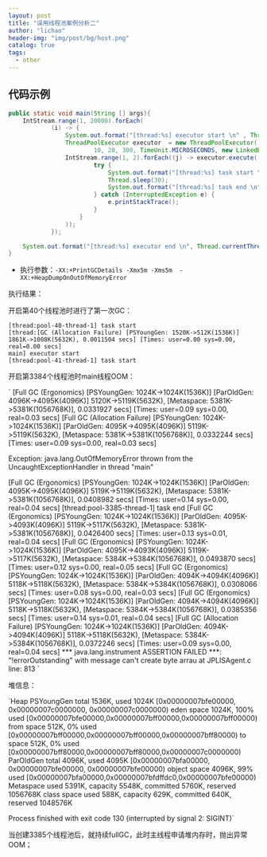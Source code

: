 ```yaml
---
layout: post
title: "误用线程池案例分析二"
author: "lichao"
header-img: "img/post/bg/host.png"
catalog: true
tags:
  - other
---
```


## 代码示例

```java
public static void main(String [] args){
    IntStream.range(1, 20000).forEach(
            (i) -> {
                System.out.format("[thread:%s] executor start \n" , Thread.currentThread().getName());
                ThreadPoolExecutor executor  = new ThreadPoolExecutor(
                        10, 20, 300, TimeUnit.MICROSECONDS, new LinkedBlockingDeque<>());
                IntStream.range(1, 2).forEach((j) -> executor.execute(() -> {
                        try {
                            System.out.format("[thread:%s] task start \n" , Thread.currentThread().getName());
                            Thread.sleep(30);
                            System.out.format("[thread:%s] task end \n" , Thread.currentThread().getName());
                        } catch (InterruptedException e) {
                            e.printStackTrace();
                        }
                    }
                ));
            });

    System.out.format("[thread:%s] executor end \n", Thread.currentThread().getName());
}
```

* 执行参数：```-XX:+PrintGCDetails -Xmx5m -Xms5m  -XX:+HeapDumpOnOutOfMemoryError```

执行结果：

开启第40个线程池时进行了第一次GC：

```
[thread:pool-40-thread-1] task start 
[thread:[GC (Allocation Failure) [PSYoungGen: 1520K->512K(1536K)] 1861K->1008K(5632K), 0.0011504 secs] [Times: user=0.00 sys=0.00, real=0.00 secs] 
main] executor start 
[thread:pool-41-thread-1] task start 
```

开启第3384个线程池时main线程OOM：

` 
[Full GC (Ergonomics) [PSYoungGen: 1024K->1024K(1536K)] [ParOldGen: 4096K->4095K(4096K)] 5120K->5119K(5632K), [Metaspace: 5381K->5381K(1056768K)], 0.0331927 secs] [Times: user=0.09 sys=0.00, real=0.03 secs] 
[Full GC (Allocation Failure) [PSYoungGen: 1024K->1024K(1536K)] [ParOldGen: 4095K->4095K(4096K)] 5119K->5119K(5632K), [Metaspace: 5381K->5381K(1056768K)], 0.0332244 secs] [Times: user=0.09 sys=0.00, real=0.03 secs] 

Exception: java.lang.OutOfMemoryError thrown from the UncaughtExceptionHandler in thread "main"

[Full GC (Ergonomics) [PSYoungGen: 1024K->1024K(1536K)] [ParOldGen: 4095K->4095K(4096K)] 5119K->5119K(5632K), [Metaspace: 5381K->5381K(1056768K)], 0.0408982 secs] [Times: user=0.14 sys=0.00, real=0.04 secs] 
[thread:pool-3385-thread-1] task end 
[Full GC (Ergonomics) [PSYoungGen: 1024K->1024K(1536K)] [ParOldGen: 4095K->4093K(4096K)] 5119K->5117K(5632K), [Metaspace: 5381K->5381K(1056768K)], 0.0426400 secs] [Times: user=0.13 sys=0.01, real=0.04 secs] 
[Full GC (Ergonomics) [PSYoungGen: 1024K->1024K(1536K)] [ParOldGen: 4095K->4093K(4096K)] 5119K->5117K(5632K), [Metaspace: 5384K->5384K(1056768K)], 0.0493870 secs] [Times: user=0.12 sys=0.00, real=0.05 secs] 
[Full GC (Ergonomics) [PSYoungGen: 1024K->1024K(1536K)] [ParOldGen: 4094K->4094K(4096K)] 5118K->5118K(5632K), [Metaspace: 5384K->5384K(1056768K)], 0.0308066 secs] [Times: user=0.08 sys=0.00, real=0.03 secs] 
[Full GC (Ergonomics) [PSYoungGen: 1024K->1024K(1536K)] [ParOldGen: 4094K->4094K(4096K)] 5118K->5118K(5632K), [Metaspace: 5384K->5384K(1056768K)], 0.0385356 secs] [Times: user=0.14 sys=0.01, real=0.04 secs]
[Full GC (Allocation Failure) [PSYoungGen: 1024K->1024K(1536K)] [ParOldGen: 4094K->4094K(4096K)] 5118K->5118K(5632K), [Metaspace: 5384K->5384K(1056768K)], 0.0372246 secs] [Times: user=0.09 sys=0.00, real=0.04 secs] 
*** java.lang.instrument ASSERTION FAILED ***: "!errorOutstanding" with message can't create byte arrau at JPLISAgent.c line: 813
`

堆信息：

`Heap
 PSYoungGen      total 1536K, used 1024K [0x00000007bfe00000, 0x00000007c0000000, 0x00000007c0000000)
  eden space 1024K, 100% used [0x00000007bfe00000,0x00000007bff00000,0x00000007bff00000)
  from space 512K, 0% used [0x00000007bff00000,0x00000007bff00000,0x00000007bff80000)
  to   space 512K, 0% used [0x00000007bff80000,0x00000007bff80000,0x00000007c0000000)
 ParOldGen       total 4096K, used 4095K [0x00000007bfa00000, 0x00000007bfe00000, 0x00000007bfe00000)
  object space 4096K, 99% used [0x00000007bfa00000,0x00000007bfdffdc0,0x00000007bfe00000)
 Metaspace       used 5391K, capacity 5548K, committed 5760K, reserved 1056768K
  class space    used 588K, capacity 629K, committed 640K, reserved 1048576K

Process finished with exit code 130 (interrupted by signal 2: SIGINT)`

当创建3385个线程池后，就持续fullGC，此时主线程申请堆内存时，抛出异常OOM；

